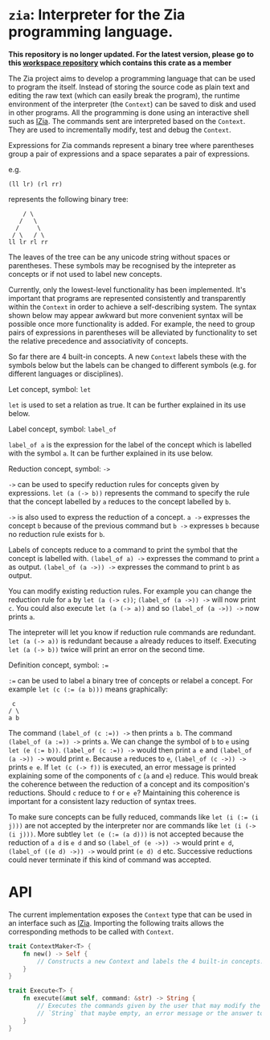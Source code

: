 # `zia`: Interpreter for the Zia programming language.

**This repository is no longer updated. For the latest version, please go to this [workspace repository](https://github.com/Charles-Johnson/zia_programming) which contains this crate as a member**

The Zia project aims to develop a programming language that can be used to program the itself. 
Instead of storing the source code as plain text and editing the raw text (which can easily break 
the program), the runtime environment of the interpreter (the `Context`) can be saved to disk and 
used in other programs. All the programming is done using an interactive shell such as
[IZia](https://github.com/Charles-Johnson/izia). The commands sent are interpreted based on the 
`Context`. They are used to incrementally modify, test and debug the `Context`.  

Expressions for Zia commands represent a binary tree where parentheses group a pair of expressions 
and a space separates a pair of expressions.

e.g.
```
(ll lr) (rl rr)
```    
represents the following binary tree:
```
    / \
   /   \
  /     \
 / \   / \
ll lr rl rr
```

The leaves of the tree can be any unicode string without spaces or parentheses. These symbols may 
be recognised by the intepreter as concepts or if not used to label new concepts.

Currently, only the lowest-level functionality has been implemented. It's important that programs
are represented consistently and transparently within the `Context` in order to achieve a 
self-describing system. The syntax shown below may appear awkward but more convenient syntax will 
be possible once more functionality is added. For example, the need to group pairs of expressions 
in parentheses will be alleviated by functionality to set the relative precedence and associativity
of concepts. 

So far there are 4 built-in concepts. A new `Context` labels these with the symbols below but the 
labels can be changed to different symbols (e.g. for different languages or disciplines).  

Let concept, symbol: `let`

`let` is used to set a relation as true. It can be further explained in its use below.

Label concept, symbol: `label_of`

`label_of a` is the expression for the label of the concept which is labelled with the symbol `a`.
It can be further explained in its use below.

Reduction concept, symbol: `->`

`->` can be used to specify reduction rules for concepts given by expressions. `let (a (-> b))`
 represents the command to specify the rule that the concept labelled by `a` reduces to the 
concept labelled by `b`.

`->` is also used to express the reduction of a concept. `a ->` expresses the concept `b` because 
of the previous command but `b ->` expresses `b` because no reduction rule exists for `b`. 

Labels of concepts reduce to a command to print the symbol that the concept is labelled with.
`(label_of a) ->` expresses the command to print `a` as output. `(label_of (a ->)) ->` expresses
the command to print `b` as output.

You can modify existing reduction rules. For example you can change the reduction rule for `a` by 
`let (a (-> c))`; `(label_of (a ->)) ->` will now print `c`. You could also execute 
`let (a (-> a))` and so `(label_of (a ->)) ->` now prints `a`.

The intepreter will let you know if reduction rule commands are redundant. `let (a (-> a))` is 
redundant because `a` already reduces to itself. Executing `let (a (-> b))` twice will print an 
error on the second time.

Definition concept, symbol: `:=`

`:=` can be used to label a binary tree of concepts or relabel a concept. For example 
`let (c (:= (a b)))` means graphically:
```
 c
/ \
a b
```
The command `(label_of (c :=)) ->` then prints `a b`. The command `(label_of (a :=)) ->` prints 
`a`. We can change the symbol of `b` to `e` using `let (e (:= b))`. `(label_of (c :=)) ->` would 
then print `a e` and `(label_of (a ->)) ->` would print `e`. Because `a` reduces to `e`, 
`(label_of (c ->)) ->` prints `e e`. If `let (c (-> f))` is executed, an error message is printed 
explaining some of the components of `c` (`a` and `e`) reduce. This would break the coherence 
between the reduction of a concept and its composition's reductions. Should `c` reduce to `f` or 
`e e`? Maintaining this coherence is important for a consistent lazy reduction of syntax trees.

To make sure concepts can be fully reduced, commands like `let (i (:= (i j)))` are not accepted by
the interpreter nor are commands like `let (i (-> (i j)))`. More subtley `let (e (:= (a d)))` is 
not accepted because the reduction of `a d` is `e d` and so `(label_of (e ->)) ->` would print 
`e d`, `(label_of ((e d) ->)) ->` would print `(e d) d` etc. Successive reductions could never 
terminate if this kind of command was accepted. 

# API  

The current implementation exposes the `Context` type that can be used in an interface such as 
[IZia](https://github.com/Charles-Johnson/izia). Importing the following traits allows the 
corresponding methods to be called with `Context`.

```rust
trait ContextMaker<T> {
	fn new() -> Self { 
		// Constructs a new Context and labels the 4 built-in concepts.
    }
}

trait Execute<T> {
    fn execute(&mut self, command: &str) -> String { 
		// Executes the commands given by the user that may modify the `Context` and outputs a 
		// `String` that maybe empty, an error message or the answer to a query.
	}
}
```
